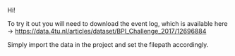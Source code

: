 Hi!

To try it out you will need to download the event log, which is available here -> https://data.4tu.nl/articles/dataset/BPI_Challenge_2017/12696884

Simply import the data in the project and set the filepath accordingly.

